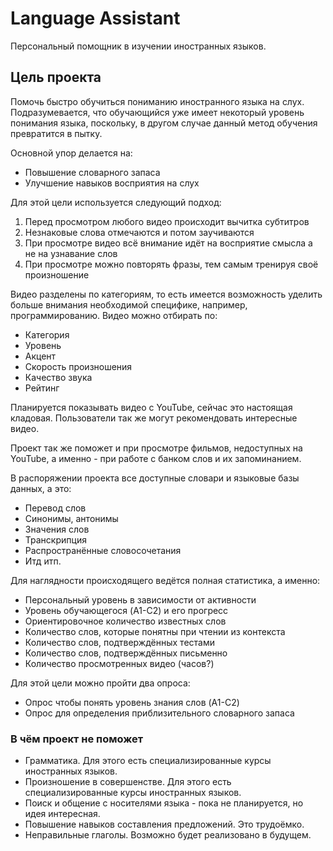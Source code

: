 # Language Assistant

Персональный помощник в изучении иностранных языков.

## Цель проекта

Помочь быстро обучиться пониманию иностранного языка на слух. Подразумевается, что обучающийся уже имеет некоторый уровень понимания языка, поскольку, в другом случае данный метод обучения превратится в пытку.

Основной упор делается на:

* Повышение словарного запаса
* Улучшение навыков восприятия на слух

Для этой цели используется следующий подход:

1. Перед просмотром любого видео происходит вычитка субтитров
2. Незнаковые слова отмечаются и потом заучиваются
3. При просмотре видео всё внимание идёт на восприятие смысла а не на узнавание слов
4. При просмотре можно повторять фразы, тем самым тренируя своё произношение

Видео разделены по категориям, то есть имеется возможность уделить больше внимания необходимой специфике, например, программированию. Видео можно отбирать по:

* Категория
* Уровень
* Акцент
* Скорость произношения
* Качество звука 
* Рейтинг

Планируется показывать видео с YouTube, сейчас это настоящая кладовая. Пользователи так же могут рекомендовать интересные видео.

Проект так же поможет и при просмотре фильмов, недоступных на YouTube, а именно - при работе с банком слов и их запоминанием.

В распоряжении проекта все доступные словари и языковые базы данных, а это:

* Перевод слов
* Синонимы, антонимы
* Значения слов
* Транскрипция
* Распространённые словосочетания
* Итд итп.

Для наглядности происходящего ведётся полная статистика, а именно:

* Персональный уровень в зависимости от активности
* Уровень обучающегося (A1-C2) и его прогресс
* Ориентировочное количество известных слов
* Количество слов, которые понятны при чтении из контекста
* Количество слов, подтверждённых тестами
* Количество слов, подтверждённых письменно
* Количество просмотренных видео (часов?)

Для этой цели можно пройти два опроса:

* Опрос чтобы понять уровень знания слов (A1-C2)
* Опрос для определения приблизительного словарного запаса

### В чём проект не поможет

* Грамматика. Для этого есть специализированные курсы иностранных языков.
* Произношение в совершенстве. Для этого есть специализированные курсы иностранных языков.
* Поиск и общение с носителями языка - пока не планируется, но идея интересная.
* Повышение навыков составления предложений. Это трудоёмко.
* Неправильные глаголы. Возможно будет реализовано в будущем.

